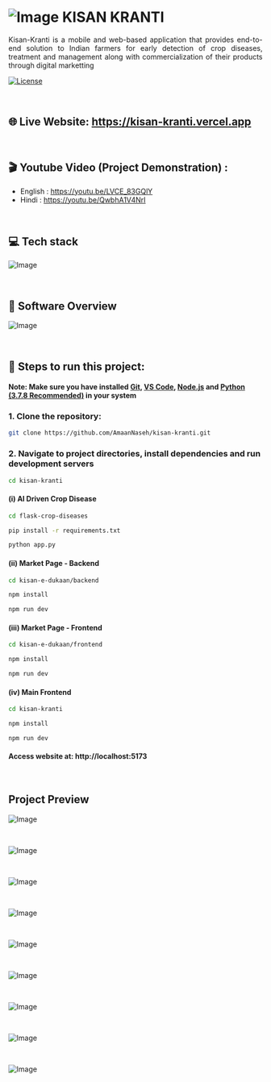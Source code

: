 # ![Image](https://github.com/user-attachments/assets/3afd8881-a5e0-4b55-aa8b-5a78aa498ea3) KISAN KRANTI

<p align="justify">
Kisan-Kranti is a mobile and web-based application that provides end-to-end solution to Indian farmers for early detection
of crop diseases, treatment and management along with commercialization of their products through digital marketting
</p>

<a href="https://creativecommons.org/licenses/by-nc/4.0/" target="_blank" >![License](https://img.shields.io/badge/License-Creative%20Commons%20BY--NC%204.0-brightgreen) </a>

<br />

## 🌐 Live Website: https://kisan-kranti.vercel.app

<br />

## 🎬 Youtube Video (Project Demonstration) :

- English : https://youtu.be/LVCE_83GQlY
- Hindi : https://youtu.be/QwbhA1V4NrI

<br />

## 💻 Tech stack

![Image](https://github.com/user-attachments/assets/c01aa50d-dce4-4d64-a998-6091468a181b)

<br />

## 📱 Software Overview

![Image](https://github.com/user-attachments/assets/c3155d79-deb4-41e1-bf48-b9180291de48)

<br />

## 🚀 Steps to run this project:

#### Note: Make sure you have installed <a href="https://git-scm.com/downloads">Git</a>, <a href="https://code.visualstudio.com/download">VS Code</a>, <a href="https://nodejs.org/en/download">Node.js</a> and <a href="https://www.python.org/downloads/release/python-378/">Python (3.7.8 Recommended)</a> in your system

### 1. Clone the repository:

```bash
git clone https://github.com/AmaanNaseh/kisan-kranti.git
```

### 2. Navigate to project directories, install dependencies and run development servers

```bash
cd kisan-kranti
```

#### (i) AI Driven Crop Disease

```bash
cd flask-crop-diseases
```

```bash
pip install -r requirements.txt
```

```bash
python app.py
```

#### (ii) Market Page - Backend

```bash
cd kisan-e-dukaan/backend
```

```bash
npm install
```

```bash
npm run dev
```

#### (iii) Market Page - Frontend

```bash
cd kisan-e-dukaan/frontend
```

```bash
npm install
```

```bash
npm run dev
```

#### (iv) Main Frontend

```bash
cd kisan-kranti
```

```bash
npm install
```

```bash
npm run dev
```

#### Access website at: http://localhost:5173

<br />

## Project Preview

![Image](https://github.com/user-attachments/assets/d375aa63-dd28-4a6a-a84c-8c645932ff43)

<br />

![Image](https://github.com/user-attachments/assets/2465b3ef-5dbc-446c-b0b5-bde5507d810e)

<br />

![Image](https://github.com/user-attachments/assets/5d7a0a37-b5d3-461c-86aa-b05925973465)

<br />

![Image](https://github.com/user-attachments/assets/90c82b0a-f9d1-4778-b8cc-16b6c59059af)

<br />

![Image](https://github.com/user-attachments/assets/081b100f-682c-4641-bfce-48d33927f864)

<br />

![Image](https://github.com/user-attachments/assets/43aa1865-239f-4031-af1e-ed4c4dcfe675)

<br />

![Image](https://github.com/user-attachments/assets/afb2568a-21e2-42ad-8326-638533aa5d73)

<br />

![Image](https://github.com/user-attachments/assets/55e380ab-bb28-4e04-8979-9eb48cb9a5b4)

<br />

![Image](https://github.com/user-attachments/assets/ab5e0371-24c3-4258-bfdb-3c44f255840a)
